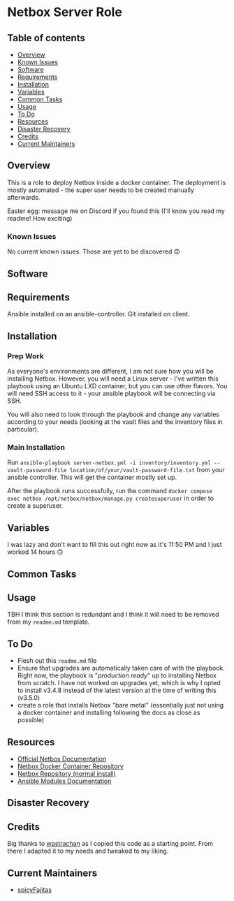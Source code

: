 # Netbox Server Role

## Table of contents

- [Overview](#overview)
- [Known Issues](#known-issues)
- [Software](#software)
- [Requirements](#requirements)
- [Installation](#installation)
- [Variables](#variables)
- [Common Tasks](#common-tasks)
- [Usage](#usage)
- [To Do](#to-do)
- [Resources](#resources)
- [Disaster Recovery](#disaster-recovery)
- [Credits](#credits)
- [Current Maintainers](#current-maintainers)

## Overview

This is a role to deploy Netbox inside a docker container. The deployment is mostly automated - the super user needs to be created manually afterwards. 

Easter egg: message me on Discord if you found this (I'll know you read my readme! How exciting)

### Known Issues

No current known issues. Those are yet to be discovered :upside_down_face:

## Software

## Requirements

Ansible installed on an ansible-controller. Git installed on client.

## Installation

### Prep Work

As everyone's environments are different, I am not sure how you will be installing Netbox. However, you will need a Linux server - I've written this playbook using an Ubuntu LXD container, but you can use other flavors. You will need SSH access to it - your ansible playbook will be connecting via SSH.

You will also need to look through the playbook and change any variables according to your needs (looking at the vault files and the inventory files in particular).

### Main Installation

Run `ansible-playbook server-netbox.yml -i inventory/inventory.yml --vault-password-file location/of/your/vault-password-file.txt` from your ansible controller. This will get the container mostly set up. 

After the playbook runs successfully, run the command `docker compose exec netbox /opt/netbox/netbox/manage.py createsuperuser` in order to create a superuser.

## Variables

I was lazy and don't want to fill this out right now as it's 11:50 PM and I just worked 14 hours :upside_down_face:

## Common Tasks

## Usage

TBH I think this section is redundant and I think it will need to be removed from my `readme.md` template.

## To Do

- Flesh out this `readme.md` file
- Ensure that upgrades are automatically taken care of with the playbook. Right now, the playbook is "*production ready*" up to installing Netbox from scratch. I have not worked on upgrades yet, which is why I opted to install v3.4.8 instead of the latest version at the time of writing this (v3.5.0)
- create a role that installs Netbox "bare metal" (essentially just not using a docker container and installing following the docs as close as possible)

## Resources

- [Official Netbox Documentation](https://docs.netbox.dev/en/stable/)
- [Netbox Docker Container Repository](https://github.com/netbox-community/netbox-docker)
- [Netbox Repository (normal install)](https://github.com/netbox-community/netbox)
- [Ansible Modules Documentation](https://docs.ansible.com/ansible/2.9/modules/list_of_all_modules.html)

## Disaster Recovery

## Credits

Big thanks to [wastrachan](https://github.com/wastrachan/ansible-role-netbox-docker) as I copied this code as a starting point. From there I adapted it to my needs and tweaked to my liking.

## Current Maintainers

- [spicyFajitas](https://github.com/spicyFajitas)
